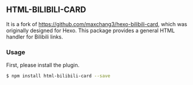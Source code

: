 ## HTML-BILIBILI-CARD

It is a fork of https://github.com/maxchang3/hexo-bilibili-card, which was originally designed for Hexo. This package provides a general HTML handler for Bilibili links.

### Usage

First, please install the plugin.

```bash
$ npm install html-bilibili-card --save
```
